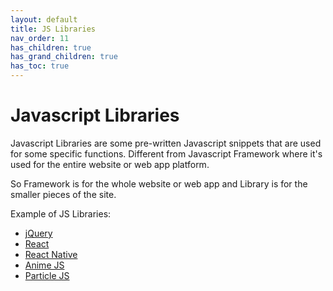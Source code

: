 ```yaml
---
layout: default
title: JS Libraries
nav_order: 11
has_children: true
has_grand_children: true
has_toc: true
---
```


# Javascript Libraries

Javascript Libraries are some pre-written Javascript snippets that are used for some specific functions. Different from Javascript Framework where it's used for the entire website or web app platform.

So Framework is for the whole website or web app and Library is for the smaller pieces of the site.

Example of JS Libraries:
* [jQuery](https://jquery.com)
* [React](https://reactjs.org/)
* [React Native](https://reactnative.dev)
* [Anime JS](https://animejs.com/)
* [Particle JS](https://vincentgarreau.com/particles.js/)
